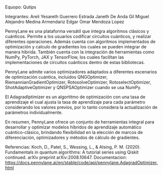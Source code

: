 Equopo: Qutips

Integrantes:
Areli Yesareth Guerrero Estrada
Janeth De Anda Gil
Miguel Alejandro Medina Armendariz
Edgar Omar Mendoza Lopez


PennyLane es una plataforma versátil que integra algoritmos clásicos y cuánticos. Permite a los usuarios codificar circuitos cuánticos, y realizar diferentes operaciones. Además cuenta con algoritmos implementados de optimización y calculo de gradientes los cuales se pueden integrar de manera hibrida. También cuenta con la integración de herramientas como NumPy, PyTorch, JAX y TensorFlow, los cuales facilitan las implementaciones de circuitos cuánticos dentro de estas bibliotecas.

PennyLane admite varios optimizadores adaptados a diferentes escenarios de optimización cuántica, incluidos QNGOptimizer, RiemannianGradientOptimizer, RotosolveOptimizer, RotoselectOptimizer, ShotAdaptiveOptimizer y QNSPSAOptimizer cuando se usa NumPy.

El AdagradIptimizer es un algortitmo de optimización con una tasa de aprendizaje el cual ajusta la tasa de aprendizaje para cada parámetro considerando los valores previos, por lo tanto considera la actualización de parámetros individualmente.

En resumen, PennyLane ofrece un conjunto de herramientas integral para desarrollar y optimizar modelos híbridos de aprendizaje automático cuántico-clásico, brindando flexibilidad en la elección de marcos de diferenciación, optimizadores y métodos de cálculo de gradientes.


Referencias:
Koch, D., Patel, S., Wessing, L., & Alsing, P. M. (2020). Fundamentals in quantum algorithms: A tutorial series using Qiskit continued. arXiv preprint arXiv:2008.10647.
Documentacion: https://docs.pennylane.ai/en/stable/code/api/pennylane.AdagradOptimizer.html